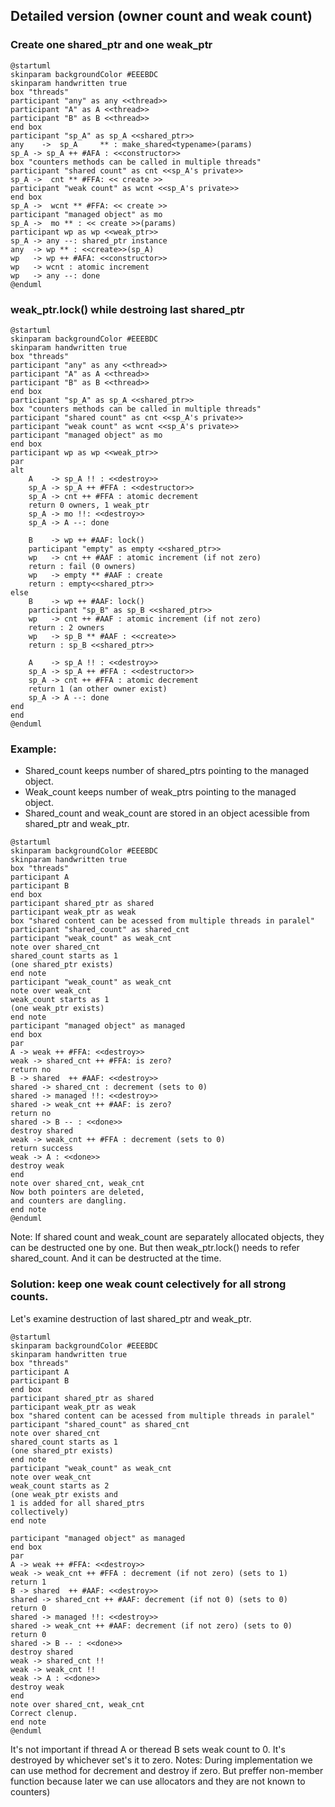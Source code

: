 ## Detailed version (owner count and weak count)
### Create one shared_ptr and one weak_ptr

```plantuml
@startuml
skinparam backgroundColor #EEEBDC
skinparam handwritten true
box "threads"
participant "any" as any <<thread>>
participant "A" as A <<thread>>
participant "B" as B <<thread>>
end box
participant "sp_A" as sp_A <<shared_ptr>>
any    ->  sp_A     ** : make_shared<typename>(params)
sp_A -> sp_A ++ #AFA : <<constructor>>
box "counters methods can be called in multiple threads"
participant "shared count" as cnt <<sp_A's private>>
sp_A ->  cnt ** #FFA: << create >>
participant "weak count" as wcnt <<sp_A's private>>
end box
sp_A ->  wcnt ** #FFA: << create >>
participant "managed object" as mo
sp_A ->  mo ** : << create >>(params) 
participant wp as wp <<weak_ptr>>
sp_A -> any --: shared_ptr instance
any  -> wp ** : <<create>>(sp_A)
wp   -> wp ++ #AFA: <<constructor>>
wp   -> wcnt : atomic increment
wp   -> any --: done
@enduml
```

### weak_ptr.lock() while destroing last shared_ptr

```plantuml
@startuml
skinparam backgroundColor #EEEBDC
skinparam handwritten true
box "threads"
participant "any" as any <<thread>>
participant "A" as A <<thread>>
participant "B" as B <<thread>>
end box
participant "sp_A" as sp_A <<shared_ptr>>
box "counters methods can be called in multiple threads"
participant "shared count" as cnt <<sp_A's private>>
participant "weak count" as wcnt <<sp_A's private>>
participant "managed object" as mo
end box
participant wp as wp <<weak_ptr>>
par
alt
    A    -> sp_A !! : <<destroy>>
    sp_A -> sp_A ++ #FFA : <<destructor>>
    sp_A -> cnt ++ #FFA : atomic decrement
    return 0 owners, 1 weak_ptr
    sp_A -> mo !!: <<destroy>>
    sp_A -> A --: done

    B    -> wp ++ #AAF: lock() 
    participant "empty" as empty <<shared_ptr>>
    wp   -> cnt ++ #AAF : atomic increment (if not zero)
    return : fail (0 owners)
    wp   -> empty ** #AAF : create
    return : empty<<shared_ptr>>
else
    B    -> wp ++ #AAF: lock() 
    participant "sp_B" as sp_B <<shared_ptr>>
    wp   -> cnt ++ #AAF : atomic increment (if not zero)
    return : 2 owners
    wp   -> sp_B ** #AAF : <<create>> 
    return : sp_B <<shared_ptr>>

    A    -> sp_A !! : <<destroy>>
    sp_A -> sp_A ++ #FFA : <<destructor>>
    sp_A -> cnt ++ #FFA : atomic decrement
    return 1 (an other owner exist)
    sp_A -> A --: done
end
end
@enduml
```



### Example: 
- Shared_count keeps number of shared_ptrs pointing to the managed object.
- Weak_count keeps number of weak_ptrs pointing to the managed object.
- Shared_count and weak_count are stored in an object acessible from shared_ptr and weak_ptr.

```plantuml
@startuml
skinparam backgroundColor #EEEBDC
skinparam handwritten true
box "threads"
participant A
participant B
end box
participant shared_ptr as shared
participant weak_ptr as weak
box "shared content can be acessed from multiple threads in paralel"
participant "shared_count" as shared_cnt
participant "weak_count" as weak_cnt
note over shared_cnt
shared_count starts as 1
(one shared_ptr exists)
end note
participant "weak_count" as weak_cnt
note over weak_cnt
weak_count starts as 1 
(one weak_ptr exists)
end note
participant "managed object" as managed
end box
par
A -> weak ++ #FFA: <<destroy>>
weak -> shared_cnt ++ #FFA: is zero?
return no
B -> shared  ++ #AAF: <<destroy>>
shared -> shared_cnt : decrement (sets to 0)
shared -> managed !!: <<destroy>>
shared -> weak_cnt ++ #AAF: is zero?
return no
shared -> B -- : <<done>>
destroy shared 
weak -> weak_cnt ++ #FFA : decrement (sets to 0)
return success
weak -> A : <<done>>
destroy weak
end
note over shared_cnt, weak_cnt
Now both pointers are deleted, 
and counters are dangling.
end note
@enduml
```
Note: If shared count and weak_count are separately allocated objects, they can be destructed one by one.
But then weak_ptr.lock() needs to refer shared_count. And it can be destructed at the time.

### Solution: keep one weak count celectively for all strong counts.
Let's examine destruction of last shared_ptr and weak_ptr.

```plantuml
@startuml
skinparam backgroundColor #EEEBDC
skinparam handwritten true
box "threads"
participant A
participant B
end box
participant shared_ptr as shared
participant weak_ptr as weak
box "shared content can be acessed from multiple threads in paralel"
participant "shared_count" as shared_cnt
note over shared_cnt
shared_count starts as 1
(one shared_ptr exists)
end note
participant "weak_count" as weak_cnt
note over weak_cnt
weak_count starts as 2 
(one weak_ptr exists and
1 is added for all shared_ptrs 
collectively)
end note

participant "managed object" as managed
end box
par
A -> weak ++ #FFA: <<destroy>>
weak -> weak_cnt ++ #FFA : decrement (if not zero) (sets to 1)
return 1
B -> shared  ++ #AAF: <<destroy>>
shared -> shared_cnt ++ #AAF: decrement (if not 0) (sets to 0)
return 0
shared -> managed !!: <<destroy>>
shared -> weak_cnt ++ #AAF: decrement (if not zero) (sets to 0)
return 0
shared -> B -- : <<done>>
destroy shared 
weak -> shared_cnt !!
weak -> weak_cnt !!
weak -> A : <<done>>
destroy weak
end
note over shared_cnt, weak_cnt
Correct clenup.
end note
@enduml
```
It's not important if thread A or theread B sets weak count to 0.
It's destroyed by whichever set's it to zero.
Notes: During implementation we can use method for decrement and destroy if zero.
But preffer non-member function because later we can use allocators and they are not known to counters)

